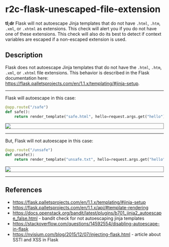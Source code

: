 # r2c-flask-unescaped-file-extension

**tl;dr**  Flask will not autoescape Jinja templates that do not have `.html`, `.htm`, `.xml`, or `.xhtml` as extensions. This check will alert you if you do not have one of these extensions. This check will also do its best to detect if context variables are escaped if a non-escaped extension is used.

## Description

Flask does not autoescape Jinja templates that do not have the `.html`, `.htm`, `.xml`, or `.xhtml` file extensions. This behavior is described in the Flask documentation here: <https://flask.palletsprojects.com/en/1.1.x/templating/#jinja-setup>.

--------
Flask will autoescape in this case:

``` python
@app.route("/safe")
def safe():
    return render_template("safe.html", hello=request.args.get("hello"))
```


<div style="border: 1px solid grey">
    <img src="../../images/unescaped-template-file-extension-safe.png">
</div>

--------
But, Flask will not autoescape in this case:

``` python
@app.route("/unsafe")
def unsafe():
    return render_template("unsafe.txt", hello=request.args.get("hello"))
```

<div style="border: 1px solid grey">
    <img src="../../images/unescaped-template-file-extension-unsafe.png">
</div>

--------

## References

* https://flask.palletsprojects.com/en/1.1.x/templating/#jinja-setup
* https://flask.palletsprojects.com/en/1.1.x/api/#template-rendering
* https://docs.openstack.org/bandit/latest/plugins/b701_jinja2_autoescape_false.html - bandit check for not autoescaping jinja templates
* https://stackoverflow.com/questions/14592554/disabling-autoescape-in-flask
* https://nvisium.com/blog/2015/12/07/injecting-flask.html - article about SSTI and XSS in Flask
